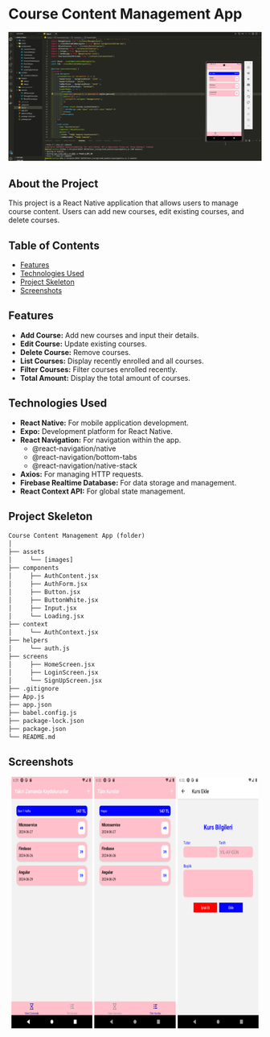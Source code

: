 # Course Content Management App

<div align="center">
  <img src="./assets/screenshots/kurslar.gif" />
</div>

## About the Project

This project is a React Native application that allows users to manage course content. Users can add new courses, edit existing courses, and delete courses.

## Table of Contents

- [Features](#features)
- [Technologies Used](#technologies-used)
- [Project Skeleton](#project-skeleton)
- [Screenshots](#screenshots)

## Features

- **Add Course:** Add new courses and input their details.
- **Edit Course:** Update existing courses.
- **Delete Course:** Remove courses.
- **List Courses:** Display recently enrolled and all courses.
- **Filter Courses:** Filter courses enrolled recently.
- **Total Amount:** Display the total amount of courses.

## Technologies Used

<ul>
    <li><b>React Native:</b> For mobile application development.</li>
    <li><b>Expo:</b> Development platform for React Native.</li>
    <li><b>React Navigation:</b> For navigation within the app.
        <ul>
            <li>@react-navigation/native</li>
            <li>@react-navigation/bottom-tabs</li>
            <li>@react-navigation/native-stack</li>
        </ul>
    </li>
    <li><b>Axios:</b> For managing HTTP requests.</li>
    <li><b>Firebase Realtime Database:</b> For data storage and management.</li>
    <li><b>React Context API:</b> For global state management.</li>
</ul>

## Project Skeleton

```
Course Content Management App (folder)
│
├── assets
│     └── [images]
├── components
│     ├── AuthContent.jsx 
│     ├── AuthForm.jsx 
│     ├── Button.jsx 
│     ├── ButtonWhite.jsx 
│     ├── Input.jsx       
│     └── Loading.jsx 
├── context      
│     └── AuthContext.jsx 
├── helpers      
│     └── auth.js
├── screens
│     ├── HomeScreen.jsx 
│     ├── LoginScreen.jsx      
│     └── SignUpScreen.jsx 
├── .gitignore
├── App.js
├── app.json
├── babel.config.js
├── package-lock.json
├── package.json
└── README.md
```

## Screenshots

<div align="center">
  <img src="./assets/screenshots/Screenshot_1.png"  width="32%" height="500" />
  <img src="./assets/screenshots/Screenshot_2.png"  width="32%" height="500" />
  <img src="./assets/screenshots/Screenshot_3.png"  width="32%" height="500" />
</div>